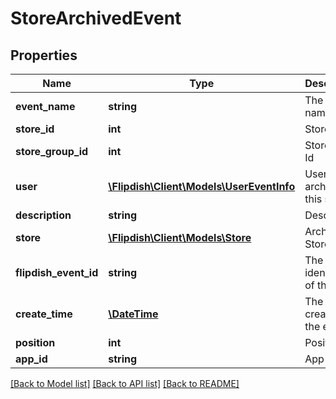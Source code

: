 # StoreArchivedEvent

## Properties
Name | Type | Description | Notes
------------ | ------------- | ------------- | -------------
**event_name** | **string** | The event name | [optional] 
**store_id** | **int** | Store Id | [optional] 
**store_group_id** | **int** | Store group Id | [optional] 
**user** | [**\Flipdish\Client\Models\UserEventInfo**](UserEventInfo.md) | User which archived this store | [optional] 
**description** | **string** | Description | [optional] 
**store** | [**\Flipdish\Client\Models\Store**](Store.md) | Archived Store | [optional] 
**flipdish_event_id** | **string** | The identitfier of the event | [optional] 
**create_time** | [**\DateTime**](\DateTime.md) | The time of creation of the event | [optional] 
**position** | **int** | Position | [optional] 
**app_id** | **string** | App id | [optional] 

[[Back to Model list]](../README.md#documentation-for-models) [[Back to API list]](../README.md#documentation-for-api-endpoints) [[Back to README]](../README.md)


